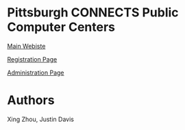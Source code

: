 # Pittsburgh CONNECTS Public Computer Centers #

[Main Webiste]("main.pghconnects.org")

[Registration Page]("pghconnects.org/register")

[Administration Page]("pghconnects.org/admin")

# Authors #
Xing Zhou, Justin Davis


